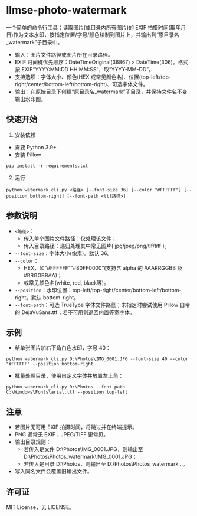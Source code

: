 # llmse-photo-watermark

一个简单的命令行工具：读取图片(或目录内所有图片)的 EXIF 拍摄时间(取年月日)作为文本水印，按指定位置/字号/颜色绘制到图片上，并输出到“原目录名_watermark”子目录中。

- 输入：图片文件路径或图片所在目录路径。
- EXIF 时间键优先顺序：DateTimeOriginal(36867) > DateTime(306)。格式按 EXIF“YYYY:MM:DD HH:MM:SS”，取“YYYY-MM-DD”。
- 支持选项：字体大小、颜色(HEX 或常见颜色名)、位置(top-left/top-right/center/bottom-left/bottom-right)、可选字体文件。
- 输出：在原始目录下创建“原目录名_watermark”子目录，并保持文件名不变输出水印图。

## 快速开始

1) 安装依赖
- 需要 Python 3.9+
- 安装 Pillow

```
pip install -r requirements.txt
```

2) 运行

```
python watermark_cli.py <路径> [--font-size 36] [--color "#FFFFFF"] [--position bottom-right] [--font-path <ttf路径>]
```

## 参数说明

- `<路径>`：
  - 传入单个图片文件路径：仅处理该文件；
  - 传入目录路径：递归处理其中常见图片( jpg/jpeg/png/tif/tiff )。
- `--font-size`：字体大小(像素)。默认 36。
- `--color`：
  - HEX，如“#FFFFFF”“#80FF0000”(支持含 alpha 的 #AARRGGBB 及 #RRGGBBAA)；
  - 或常见颜色名(white, red, black等)。
- `--position`：水印位置：top-left/top-right/center/bottom-left/bottom-right。默认 bottom-right。
- `--font-path`：可选 TrueType 字体文件路径；未指定时尝试使用 Pillow 自带的 DejaVuSans.ttf；若不可用则退回内置等宽字体。

## 示例

- 给单张图片加右下角白色水印，字号 40：

```
python watermark_cli.py D:\Photos\IMG_0001.JPG --font-size 40 --color "#FFFFFF" --position bottom-right
```

- 批量处理目录，使用自定义字体并放置左上角：

```
python watermark_cli.py D:\Photos --font-path C:\Windows\Fonts\arial.ttf --position top-left
```

## 注意

- 若图片无可用 EXIF 拍摄时间，将跳过并在终端提示。
- PNG 通常无 EXIF；JPEG/TIFF 更常见。
- 输出目录规则：
  - 若传入是文件 D:\Photos\IMG_0001.JPG，则输出至 D:\Photos\Photos_watermark\IMG_0001.JPG；
  - 若传入是目录 D:\Photos，则输出至 D:\Photos\Photos_watermark\...。
- 写入同名文件会覆盖旧输出文件。

## 许可证

MIT License，见 LICENSE。
